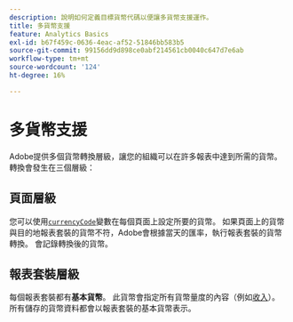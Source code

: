 ```yaml
---
description: 說明如何定義目標貨幣代碼以便讓多貨幣支援運作。
title: 多貨幣支援
feature: Analytics Basics
exl-id: b67f459c-0636-4eac-af52-51846bb583b5
source-git-commit: 99156dd9d898ce0abf214561cb0040c647d7e6ab
workflow-type: tm+mt
source-wordcount: '124'
ht-degree: 16%

---
```


# 多貨幣支援

Adobe提供多個貨幣轉換層級，讓您的組織可以在許多報表中達到所需的貨幣。 轉換會發生在三個層級：

## 頁面層級

您可以使用[`currencyCode`](/help/implement/vars/config-vars/currencycode.md)變數在每個頁面上設定所要的貨幣。 如果頁面上的貨幣與目的地報表套裝的貨幣不符，Adobe會根據當天的匯率，執行報表套裝的貨幣轉換。 會記錄轉換後的貨幣。

## 報表套裝層級

每個報表套裝都有&#x200B;**基本貨幣**。 此貨幣會指定所有貨幣量度的內容（例如[收入](/help/components/metrics/revenue.md)）。 所有儲存的貨幣資料都會以報表套裝的基本貨幣表示。

